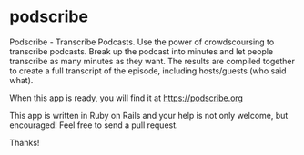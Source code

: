 # podscribe
Podscribe - Transcribe Podcasts. Use the power of crowdscoursing to transcribe podcasts. Break up the podcast into minutes and let people transcribe as many minutes as they want.
The results are compiled together to create a full transcript of the episode, including hosts/guests (who said what).

When this app is ready, you will find it at https://podscribe.org

This app is written in Ruby on Rails and your help is not only welcome, but encouraged!
Feel free to send a pull request.

Thanks!
